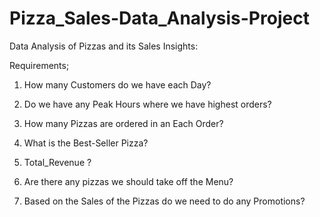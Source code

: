 # Pizza_Sales-Data_Analysis-Project

Data Analysis of Pizzas and its Sales Insights:

Requirements;

1. How many Customers do we have each Day?   

2. Do we have any Peak Hours where we have highest orders?

3. How many Pizzas are ordered in an Each Order?

4. What is the Best-Seller Pizza?

5. Total_Revenue ?

6. Are there any pizzas we should take off the Menu?

7. Based on the Sales of the Pizzas do we need to do any Promotions?


